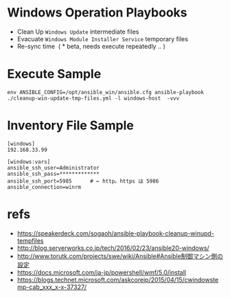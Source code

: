 # Windows Operation Playbooks

- Clean Up `Windows Update` intermediate files
- Evacuate `Windows Module Installer Service` temporary files 
- Re-sync time  ( * beta, needs execute repeatedly .. )


# Execute Sample

```
env ANSIBLE_CONFIG=/opt/ansible_win/ansible.cfg ansible-playbook ./cleanup-win-update-tmp-files.yml -l windows-host  -vvv
```


# Inventory File Sample

```
[windows]
192.168.33.99

[windows:vars]
ansible_ssh_user=Administrator
ansible_ssh_pass=*************
ansible_ssh_port=5985      # ← http。https は 5986
ansible_connection=winrm
```


# refs 

- https://speakerdeck.com/sogaoh/ansible-playbook-cleanup-winupd-tempfiles
- http://blog.serverworks.co.jp/tech/2016/02/23/ansible20-windows/
- http://www.torutk.com/projects/swe/wiki/Ansible#Ansible制御マシン側の設定
- https://docs.microsoft.com/ja-jp/powershell/wmf/5.0/install
- https://blogs.technet.microsoft.com/askcorejp/2015/04/15/cwindowstemp-cab_xxx_x-x-37327/
